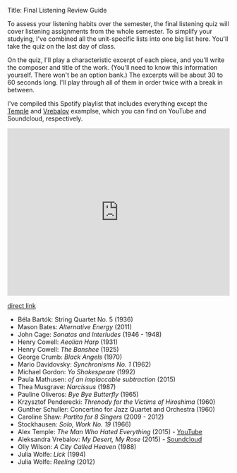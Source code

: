 Title: Final Listening Review Guide

To assess your listening habits over the semester, the final listening quiz will cover listening assignments from the whole semester. To simplify your studying, I've combined all the unit-specific lists into one big list here. You'll take the quiz on the last day of class.

On the quiz, I'll play a characteristic excerpt of each piece, and you'll write the composer and title of the work. (You'll need to know this information yourself. There won't be an option bank.) The excerpts will be about 30 to 60 seconds long. I'll play through all of them in order twice with a break in between.

I've compiled this Spotify playlist that includes everything except the [Temple](https://youtu.be/ieatSGff-rE) and [Vrebalov](https://soundcloud.com/kronosquartet/aleksandra-vrebalov-my-desert-my-rose) examplse, which you can find on YouTube and Soundcloud, respectively.

<iframe src="https://open.spotify.com/embed/user/davemacdo/playlist/1GMkxatx5yiaHANnp1Rc9M" width="100%" height="380" frameborder="0" allowtransparency="true" allow="encrypted-media"></iframe>

[direct link](https://open.spotify.com/user/davemacdo/playlist/1GMkxatx5yiaHANnp1Rc9M)

- Béla Bartók: String Quartet No. 5 (1936)
- Mason Bates: _Alternative Energy_ (2011)
- John Cage: _Sonatas and Interludes_ (1946 - 1948)
- Henry Cowell: _Aeolian Harp_ (1931)
- Henry Cowell: _The Banshee_ (1925)
- George Crumb: _Black Angels_ (1970)
- Mario Davidovsky: _Synchronisms No. 1_ (1962)
- Michael Gordon: _Yo Shakespeare_ (1992)
- Paula Mathusen: _of an implaccable subtraction_ (2015)
- Thea Musgrave: _Narcissus_ (1987)
- Pauline Oliveros: _Bye Bye Butterfly_ (1965)
- Krzysztof Penderecki: _Threnody for the Victims of Hiroshima_ (1960)
- Gunther Schuller: Concertino for Jazz Quartet and Orchestra (1960)
- Caroline Shaw: _Partita for 8 Singers_ (2009 - 2012)
- Stockhausen: _Solo, Work No. 19_ (1966)
- Alex Temple: _The Man Who Hated Everything_ (2015) - [YouTube](https://youtu.be/ieatSGff-rE)
- Aleksandra Vrebalov: _My Desert, My Rose_ (2015) - [Soundcloud](https://soundcloud.com/kronosquartet/aleksandra-vrebalov-my-desert-my-rose)
- Olly Wilson: _A City Called Heaven_ (1988)
- Julia Wolfe: _Lick_ (1994)
- Julia Wolfe: _Reeling_ (2012)
